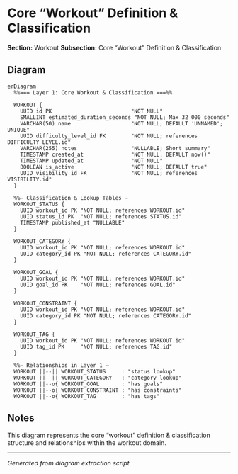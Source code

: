 # Core “Workout” Definition & Classification

**Section:** Workout
**Subsection:** Core “Workout” Definition & Classification

## Diagram

```mermaid
erDiagram
  %%=== Layer 1: Core Workout & Classification ===%%

  WORKOUT {
    UUID id PK                         "NOT NULL"
    SMALLINT estimated_duration_seconds "NOT NULL; Max 32 000 seconds"
    VARCHAR(50) name                   "NOT NULL; DEFAULT 'UNNAMED'; UNIQUE"
    UUID difficulty_level_id FK        "NOT NULL; references DIFFICULTY_LEVEL.id"
    VARCHAR(255) notes                 "NULLABLE; Short summary"
    TIMESTAMP created_at               "NOT NULL; DEFAULT now()"
    TIMESTAMP updated_at               "NOT NULL"
    BOOLEAN is_active                  "NOT NULL; DEFAULT true"
    UUID visibility_id FK              "NOT NULL; references VISIBILITY.id"
  }

  %%— Classification & Lookup Tables —
  WORKOUT_STATUS {
    UUID workout_id PK "NOT NULL; references WORKOUT.id"
    UUID status_id PK  "NOT NULL; references STATUS.id"
    TIMESTAMP published_at "NULLABLE"
  }

  WORKOUT_CATEGORY {
    UUID workout_id PK "NOT NULL; references WORKOUT.id"
    UUID category_id PK "NOT NULL; references CATEGORY.id"
  }

  WORKOUT_GOAL {
    UUID workout_id PK "NOT NULL; references WORKOUT.id"
    UUID goal_id PK    "NOT NULL; references GOAL.id"
  }

  WORKOUT_CONSTRAINT {
    UUID workout_id PK "NOT NULL; references WORKOUT.id"
    UUID category_id PK "NOT NULL; references CATEGORY.id"
  }

  WORKOUT_TAG {
    UUID workout_id PK "NOT NULL; references WORKOUT.id"
    UUID tag_id PK     "NOT NULL; references TAG.id"
  }

  %%— Relationships in Layer 1 —
  WORKOUT ||--|| WORKOUT_STATUS     : "status lookup"
  WORKOUT ||--|| WORKOUT_CATEGORY   : "category lookup"
  WORKOUT ||--o{ WORKOUT_GOAL       : "has goals"
  WORKOUT ||--o{ WORKOUT_CONSTRAINT : "has constraints"
  WORKOUT ||--o{ WORKOUT_TAG        : "has tags"
```

## Notes

This diagram represents the core “workout” definition & classification structure and relationships within the workout domain.

---
*Generated from diagram extraction script*
